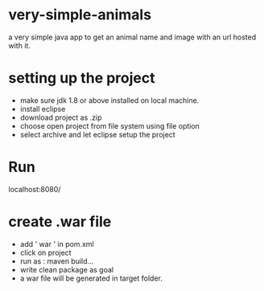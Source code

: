 # very-simple-animals
a very simple java app to get an animal name and image with an url hosted with it.

# setting up the project

* make sure jdk 1.8 or above installed on local machine.
* install eclipse 
* download project as .zip
* choose open project from file system using file option
* select archive and let eclipse setup the project

# Run
 localhost:8080/

# create .war file 
* add ' <packaging>war</packaging> ' in pom.xml
* click on project 
* run as : maven build...
* write clean package as goal 
* a war file will be generated in target folder.
